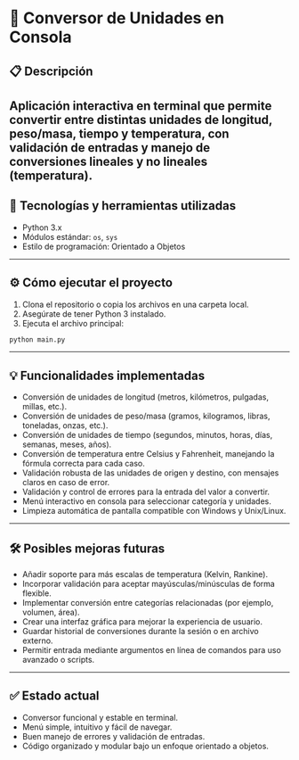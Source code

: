 # 📝 Conversor de Unidades en Consola

## 📋 Descripción

Aplicación interactiva en terminal que permite convertir entre distintas unidades de longitud, peso/masa, tiempo y temperatura, con validación de entradas y manejo de conversiones lineales y no lineales (temperatura).
---

## 🚀 Tecnologías y herramientas utilizadas

- Python 3.x
- Módulos estándar: `os`, `sys`
- Estilo de programación: Orientado a Objetos

---

## ⚙️ Cómo ejecutar el proyecto

1. Clona el repositorio o copia los archivos en una carpeta local.
2. Asegúrate de tener Python 3 instalado.
3. Ejecuta el archivo principal:

```bash
python main.py
```

---

## 💡 Funcionalidades implementadas

- Conversión de unidades de longitud (metros, kilómetros, pulgadas, millas, etc.).  
- Conversión de unidades de peso/masa (gramos, kilogramos, libras, toneladas, onzas, etc.).  
- Conversión de unidades de tiempo (segundos, minutos, horas, días, semanas, meses, años).  
- Conversión de temperatura entre Celsius y Fahrenheit, manejando la fórmula correcta para cada caso.  
- Validación robusta de las unidades de origen y destino, con mensajes claros en caso de error.  
- Validación y control de errores para la entrada del valor a convertir.  
- Menú interactivo en consola para seleccionar categoría y unidades.  
- Limpieza automática de pantalla compatible con Windows y Unix/Linux.  

---

## 🛠️ Posibles mejoras futuras

- Añadir soporte para más escalas de temperatura (Kelvin, Rankine).  
- Incorporar validación para aceptar mayúsculas/minúsculas de forma flexible.  
- Implementar conversión entre categorías relacionadas (por ejemplo, volumen, área).  
- Crear una interfaz gráfica para mejorar la experiencia de usuario.  
- Guardar historial de conversiones durante la sesión o en archivo externo.  
- Permitir entrada mediante argumentos en línea de comandos para uso avanzado o scripts.  

---

## ✅ Estado actual

- Conversor funcional y estable en terminal.  
- Menú simple, intuitivo y fácil de navegar.  
- Buen manejo de errores y validación de entradas.  
- Código organizado y modular bajo un enfoque orientado a objetos. 
